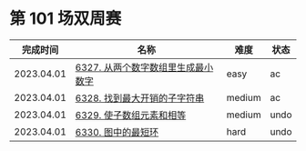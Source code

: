 # 第 101 场双周赛

**完成时间**|**名称**|**难度**|**状态**
------------|--------|--------|--------
2023.04.01|[6327. 从两个数字数组里生成最小数字](./6327.%20从两个数字数组里生成最小数字)|easy|ac
2023.04.01|[6328. 找到最大开销的子字符串](./6328.%20找到最大开销的子字符串)|medium|ac
2023.04.01|[6329. 使子数组元素和相等](./6329.%20使子数组元素和相等)|medium|undo
2023.04.01|[6330. 图中的最短环](./6330.%20图中的最短环)|hard|undo
